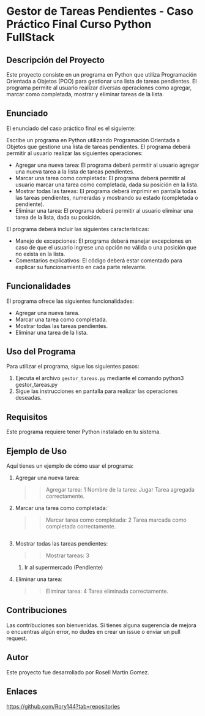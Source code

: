 # Gestor de Tareas Pendientes - Caso Práctico Final Curso Python FullStack

## Descripción del Proyecto
Este proyecto consiste en un programa en Python que utiliza Programación Orientada a Objetos (POO) para gestionar una lista de tareas pendientes. El programa permite al usuario realizar diversas operaciones como agregar, marcar como completada, mostrar y eliminar tareas de la lista.

## Enunciado
El enunciado del caso práctico final es el siguiente:

Escribe un programa en Python utilizando Programación Orientada a Objetos que gestione una lista de tareas pendientes. El programa deberá permitir al usuario realizar las siguientes operaciones:
- Agregar una nueva tarea: El programa deberá permitir al usuario agregar una nueva tarea a la lista de tareas pendientes.
- Marcar una tarea como completada: El programa deberá permitir al usuario marcar una tarea como completada, dada su posición en la lista.
- Mostrar todas las tareas: El programa deberá imprimir en pantalla todas las tareas pendientes, numeradas y mostrando su estado (completada o pendiente).
- Eliminar una tarea: El programa deberá permitir al usuario eliminar una tarea de la lista, dada su posición.

El programa deberá incluir las siguientes características:
- Manejo de excepciones: El programa deberá manejar excepciones en caso de que el usuario ingrese una opción no válida o una posición que no exista en la lista.
- Comentarios explicativos: El código deberá estar comentado para explicar su funcionamiento en cada parte relevante.

## Funcionalidades
El programa ofrece las siguientes funcionalidades:
- Agregar una nueva tarea.
- Marcar una tarea como completada.
- Mostrar todas las tareas pendientes.
- Eliminar una tarea de la lista.

## Uso del Programa
Para utilizar el programa, sigue los siguientes pasos:
1. Ejecuta el archivo `gestor_tareas.py` mediante el comando python3 gestor_tareas.py
2. Sigue las instrucciones en pantalla para realizar las operaciones deseadas.

## Requisitos
Este programa requiere tener Python instalado en tu sistema.

## Ejemplo de Uso
Aquí tienes un ejemplo de cómo usar el programa:

1. Agregar una nueva tarea:

    >> Agregar tarea: 1
    Nombre de la tarea: Jugar
    Tarea agregada correctamente.

2. Marcar una tarea como completada:`
    
    >> Marcar tarea como completada: 2
    Tarea marcada como completada correctamente.
    ```

3. Mostrar todas las tareas pendientes:

    >> Mostrar tareas: 3
    1. Ir al supermercado (Pendiente)

4. Eliminar una tarea:

    >> Eliminar tarea: 4
    Tarea eliminada correctamente.
    
## Contribuciones
Las contribuciones son bienvenidas. Si tienes alguna sugerencia de mejora o encuentras algún error, no dudes en crear un issue o enviar un pull request.

## Autor
Este proyecto fue desarrollado por Rosell Martin Gomez.

## Enlaces
https://github.com/Rory144?tab=repositories
